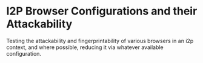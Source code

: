 I2P Browser Configurations and their Attackability
==================================================

Testing the attackability and fingerprintability of various browsers in an i2p
context, and where possible, reducing it via whatever available configuration.

